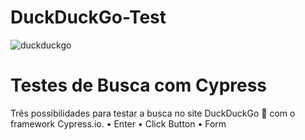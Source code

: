 # DuckDuckGo-Test
![duckduckgo](https://user-images.githubusercontent.com/86569498/132571823-8326a072-ce39-4882-96e7-a6c76e5de805.png)
# Testes de Busca com Cypress
Três possibilidades para testar a busca no site DuckDuckGo 🦆 com o framework Cypress.io.
•	Enter
•	Click Button
•	Form
